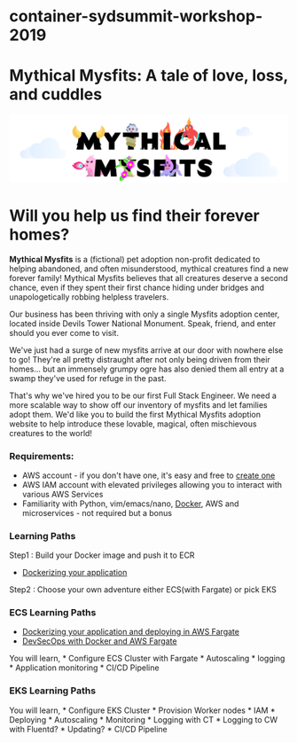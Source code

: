 # container-sydsummit-workshop-2019

# Mythical Mysfits: A tale of love, loss, and cuddles

![mysfits-welcome](/images/mysfits-welcome.png)

# Will you help us find their forever homes?

**Mythical Mysfits** is a (fictional) pet adoption non-profit dedicated to helping abandoned, and often misunderstood, mythical creatures find a new forever family! Mythical Mysfits believes that all creatures deserve a second chance, even if they spent their first chance hiding under bridges and unapologetically robbing helpless travelers.

Our business has been thriving with only a single Mysfits adoption center, located inside Devils Tower National Monument. Speak, friend, and enter should you ever come to visit.

We've just had a surge of new mysfits arrive at our door with nowhere else to go! They're all pretty distraught after not only being driven from their homes... but an immensely grumpy ogre has also denied them all entry at a swamp they've used for refuge in the past.

That's why we've hired you to be our first Full Stack Engineer. We need a more scalable way to show off our inventory of mysfits and let families adopt them. We'd like you to build the first Mythical Mysfits adoption website to help introduce these lovable, magical, often mischievous creatures to the world!

### Requirements:
* AWS account - if you don't have one, it's easy and free to [create one](https://aws.amazon.com/)
* AWS IAM account with elevated privileges allowing you to interact with various AWS Services
* Familiarity with Python, vim/emacs/nano, [Docker](https://www.docker.com/), AWS and microservices - not required but a bonus

### Learning Paths

Step1 : Build your Docker image and push it to ECR

* [Dockerizing your application](workshop-1/)

Step2 : Choose your own adventure either ECS(with Fargate) or pick EKS


### ECS Learning Paths

* [Dockerizing your application and deploying in AWS Fargate](workshop-1/)
* [DevSecOps with Docker and AWS Fargate](workshop-2/)

You will learn,
            * Configure ECS Cluster with Fargate
            * Autoscaling
            * logging
            * Application monitoring
            * CI/CD Pipeline


### EKS Learning Paths
You will learn,
            * Configure EKS Cluster
            * Provision Worker nodes
            * IAM
            * Deploying
            * Autoscaling
            * Monitoring
            * Logging with CT
            * Logging to CW with Fluentd?
            * Updating?
            * CI/CD Pipeline 


